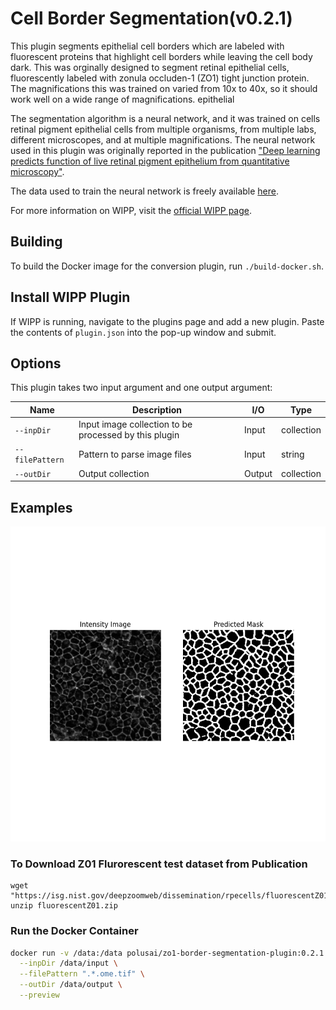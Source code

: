 # Cell Border Segmentation(v0.2.1)

This plugin segments epithelial cell borders which are labeled with fluorescent proteins that highlight cell borders while leaving the cell body dark.
This was orginally designed to segment retinal epithelial cells, fluorescently labeled with zonula occluden-1 (ZO1) tight junction protein. The magnifications this was trained on varied from 10x to 40x, so it should work well on a wide range of magnifications.
epithelial

The segmentation algorithm is a neural network, and it was trained on cells retinal pigment epithelial cells from multiple organisms, from multiple labs, different microscopes, and at multiple magnifications. The neural network used in this plugin was originally reported in the publication ["Deep learning predicts function of live retinal pigment epithelium from quantitative microscopy"](https://www.jci.org/articles/view/131187).

The data used to train the neural network is freely available [here](https://doi.org/doi:10.18434/T4/1503229).

For more information on WIPP, visit the [official WIPP page](https://isg.nist.gov/deepzoomweb/software/wipp).

## Building

To build the Docker image for the conversion plugin, run
`./build-docker.sh`.

## Install WIPP Plugin

If WIPP is running, navigate to the plugins page and add a new plugin. Paste the contents of `plugin.json` into the pop-up window and submit.

## Options

This plugin takes two input argument and one output argument:

| Name       | Description                                           | I/O    | Type       |
| ---------- | ----------------------------------------------------- | ------ | ---------- |
| `--inpDir` | Input image collection to be processed by this plugin | Input  | collection |
| `--filePattern` | Pattern to parse image files | Input  | string |
| `--outDir` | Output collection                                     | Output | collection |

## Examples

<img src="./image.png">

### To Download Z01 Flurorescent test dataset from Publication
```Linux
wget "https://isg.nist.gov/deepzoomweb/dissemination/rpecells/fluorescentZ01.zip"
unzip fluorescentZ01.zip
```

### Run the Docker Container

```bash
docker run -v /data:/data polusai/zo1-border-segmentation-plugin:0.2.1 \
  --inpDir /data/input \
  --filePattern ".*.ome.tif" \
  --outDir /data/output \
  --preview
```
